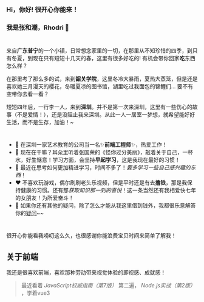 ### Hi，你好! 很开心你能来！

### 我是张和潮，Rhodri 👋

#
来自**广东普宁**的一个小镇，日常想念家里的一切，在那里从不知珍惜的四季，到只有冬夏，到现在只有短短十几天的春，这里有很多好吃的! 有机会带你回家**吃**东西怎么样？

在那里考了那么多的试，来到**韶关学院**，这里冬冷大暴雨，夏热大蒸笼，但是还是喜欢她三月漫天的樱花，冬暖夏凉的图书馆，湖里吃过我面包的锦鲤们... 要不有空带你去看一看？

短短四年后，一行李一人，来到**深圳**。并不是第一次来深圳，这里有一些伤心的故事（不是爱情！），还是没阻止我来深圳。从此一人一居室一梦想，就希望能好好生活，而不是生存，加油！~
#

- 🔭 在深圳一家艺术教育的公司当一名✨**前端工程师**✨，热爱工作！
- 🌱 现在在干嘛？耳朵里听着张国荣的《怪你过分美丽》，敲着关于自己，一杯水，好生惬意！学习方面，会坚持**早起学习**，这是我现在最好的习惯！
- 🤔 最近在思考如何更加精进学习，时间不多了！*要多学习一些自己感兴趣的东西*！
- ❤️ 不喜欢玩游戏，偶尔刷刷老头乐视频，但是平时还是有去**撸铁**，那是我保持健康的习惯。还有那*获取知识那一刻的喜悦*！这一条当然还有我相爱快七年的女朋友！为所爱奋斗！
- 💬 如果你还有其他的疑问，除了怎么才能从我这里借到钱外，我都很乐意解答你的[疑问](https://github.com/Rhodri-hc/Rhodri-hc/issues)~~

#

很开心你能看我唠叨这么久，也很感谢你能浪费宝贝时间来简单了解我！

## 关于前端

我还是很喜欢前端，喜欢那种劳动带来视觉体验的即视感、成就感！


>最近看着 *JavaScript权威指南（第7版）*  第二遍， *Node.js实战（第2版）* ，学着vue3
